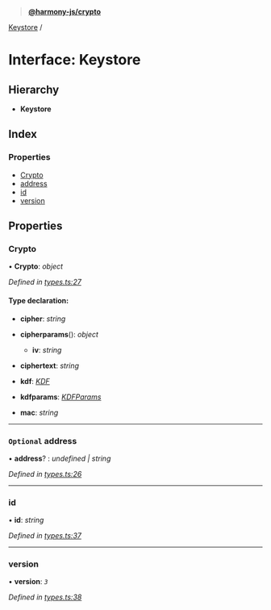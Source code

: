 > **[@harmony-js/crypto](../README.md)**

[Keystore](keystore.md) /

# Interface: Keystore

## Hierarchy

* **Keystore**

## Index

### Properties

* [Crypto](keystore.md#crypto)
* [address](keystore.md#optional-address)
* [id](keystore.md#id)
* [version](keystore.md#version)

## Properties

###  Crypto

• **Crypto**: *object*

*Defined in [types.ts:27](https://github.com/harmony-one/sdk/blob/3ec028a/packages/harmony-crypto/src/types.ts#L27)*

#### Type declaration:

* **cipher**: *string*

* **cipherparams**(): *object*

  * **iv**: *string*

* **ciphertext**: *string*

* **kdf**: *[KDF](../README.md#kdf)*

* **kdfparams**: *[KDFParams](../README.md#kdfparams)*

* **mac**: *string*

___

### `Optional` address

• **address**? : *undefined | string*

*Defined in [types.ts:26](https://github.com/harmony-one/sdk/blob/3ec028a/packages/harmony-crypto/src/types.ts#L26)*

___

###  id

• **id**: *string*

*Defined in [types.ts:37](https://github.com/harmony-one/sdk/blob/3ec028a/packages/harmony-crypto/src/types.ts#L37)*

___

###  version

• **version**: *`3`*

*Defined in [types.ts:38](https://github.com/harmony-one/sdk/blob/3ec028a/packages/harmony-crypto/src/types.ts#L38)*